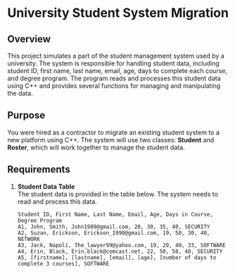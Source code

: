 # University Student System Migration

## Overview

This project simulates a part of the student management system used by a university. The system is responsible for handling student data, including student ID, first name, last name, email, age, days to complete each course, and degree program. The program reads and processes this student data using C++ and provides several functions for managing and manipulating the data.

## Purpose

You were hired as a contractor to migrate an existing student system to a new platform using C++. The system will use two classes: **Student** and **Roster**, which will work together to manage the student data.

## Requirements

1. **Student Data Table**  
   The student data is provided in the table below. The system needs to read and process this data.

   ```plaintext
   Student ID, First Name, Last Name, Email, Age, Days in Course, Degree Program
   A1, John, Smith, John1989@gmail.com, 20, 30, 35, 40, SECURITY
   A2, Suzan, Erickson, Erickson_1990@gmail.com, 19, 50, 30, 40, NETWORK
   A3, Jack, Napoli, The_lawyer99@yahoo.com, 19, 20, 40, 33, SOFTWARE
   A4, Erin, Black, Erin.black@comcast.net, 22, 50, 58, 40, SECURITY
   A5, [firstname], [lastname], [email], [age], [number of days to complete 3 courses], SOFTWARE